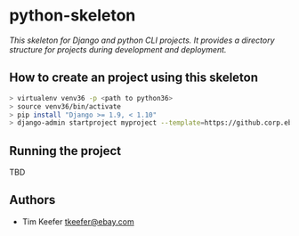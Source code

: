 # python-skeleton

_This skeleton for Django and python CLI projects. It provides a directory structure for projects during development and deployment._

## How to create an project using this skeleton

```bash
> virtualenv venv36 -p <path to python36>
> source venv36/bin/activate
> pip install "Django >= 1.9, < 1.10"
> django-admin startproject myproject --template=https://github.corp.ebay.com/NetDev/python-skeleton/archive/master.zip --extension=py,ini,in
```

## Running the project

TBD

## Authors

- Tim Keefer <tkeefer@ebay.com>
